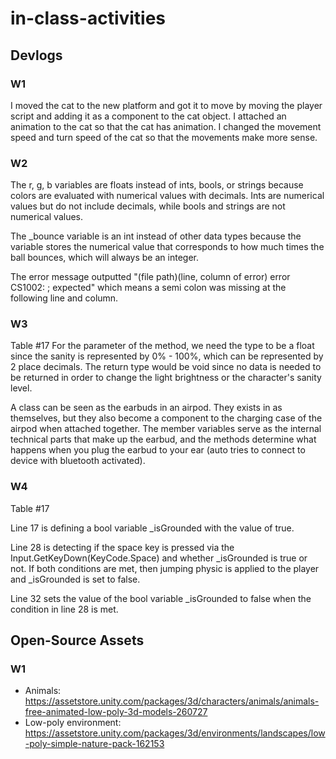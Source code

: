 # in-class-activities
## Devlogs
### W1
I moved the cat to the new platform and got it to move by moving the player script and adding it as a component to the cat object. I attached an animation to the cat so that the cat has animation. I changed the movement speed and turn speed of the cat so that the movements make more sense. 

### W2
The r, g, b variables are floats instead of ints, bools, or strings because colors are evaluated with numerical values with decimals. Ints are numerical values but do not include decimals, while bools and strings are not numerical values. 

The _bounce variable is an int instead of other data types because the variable stores the numerical value that corresponds to how much times the ball bounces, which will always be an integer. 

The error message outputted "(file path)(line, column of error) error CS1002: ; expected" which means a semi colon was missing at the following line and column. 

### W3
Table #17
For the parameter of the method, we need the type to be a float since the sanity is represented by 0% - 100%, which can be represented by 2 place decimals. The return type would be void since no data is needed to be returned in order to change the light brightness or the character's sanity level. 

A class can be seen as the earbuds in an airpod. They exists in as themselves, but they also become a component to the charging case of the airpod when attached together. The member variables serve as the internal technical parts that make up the earbud, and the methods determine what happens when you plug the earbud to your ear (auto tries to connect to device with bluetooth activated). 

### W4
Table #17

Line 17 is defining a bool variable _isGrounded with the value of true. 

Line 28 is detecting if the space key is pressed via the Input.GetKeyDown(KeyCode.Space) and whether _isGrounded is true or not. If both conditions are met, then jumping physic is applied to the player and _isGrounded is set to false. 

Line 32 sets the value of the bool variable _isGrounded to false when the condition in line 28 is met. 

## Open-Source Assets
### W1
- Animals: https://assetstore.unity.com/packages/3d/characters/animals/animals-free-animated-low-poly-3d-models-260727 
- Low-poly environment: https://assetstore.unity.com/packages/3d/environments/landscapes/low-poly-simple-nature-pack-162153 